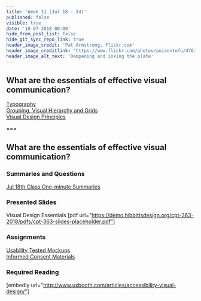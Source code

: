 ```yaml
---
title: 'Week 11 (Jul 18 - 24)'
published: false
visible: true
date: '18-07-2018 00:00'
hide_from_post_list: false
hide_git_sync_repo_link: true
header_image_credit: 'Pat Armstrong, Flickr.com'
header_image_creditlink: 'https://www.flickr.com/photos/poisontofu/4762082009/'
header_image_alt_text: 'Dampening and inking the plate'
---
```


## What are the essentials of effective visual communication?  
[Typography](https://paulhibbitts.net/cmpt-363-182/pdfs/cmpt-363-182-visual-design-essentials.pdf#page=7)  
[Grouping, Visual Hierarchy and Grids](https://paulhibbitts.net/cmpt-363-182/pdfs/cmpt-363-182-visual-design-essentials.pdf#page=24)  
[Visual Design Principles](https://paulhibbitts.net/cmpt-363-182/pdfs/cmpt-363-182-visual-design-essentials.pdf#page=36)  

===

## **What are the essentials of effective visual communication?**

### Summaries and Questions  
[Jul 18th Class One-minute Summaries](https://sso.canvaslms.com/courses/1413912/assignments/9519518)

### Presented Slides  
Visual Design Essentials
[pdf url="https://demo.hibbittsdesign.org/cpt-363-2018/pdfs/cpt-363-slides-placeholder.pdf"]  

### Assignments
[Usability Tested Mockups](https://sso.canvaslms.com/courses/1413912/assignments/9519533)  
[Informed Consent Materials](https://sso.canvaslms.com/courses/1413912/files/folder/Handouts/Informed%20Consent)  

### Required Reading  
[embedly url="http://www.uxbooth.com/articles/accessibility-visual-design/"]
